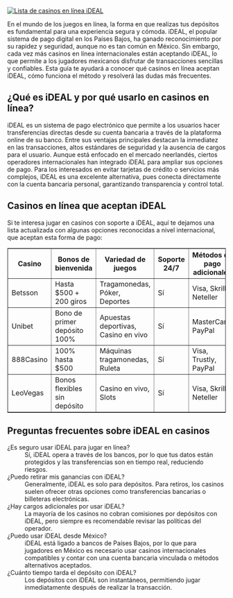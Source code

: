 [![Lista de casinos en línea iDEAL](https://123-caf.pages.dev/gitsignup.png)](https://vrmoo.ru/Bt82HjjY)

<p>En el mundo de los juegos en línea, la forma en que realizas tus depósitos es fundamental para una experiencia segura y cómoda. iDEAL, el popular sistema de pago digital en los Países Bajos, ha ganado reconocimiento por su rapidez y seguridad, aunque no es tan común en México. Sin embargo, cada vez más casinos en línea internacionales están aceptando iDEAL, lo que permite a los jugadores mexicanos disfrutar de transacciones sencillas y confiables. Esta guía te ayudará a conocer qué casinos en línea aceptan iDEAL, cómo funciona el método y resolverá las dudas más frecuentes.</p>  <h2>¿Qué es iDEAL y por qué usarlo en casinos en línea?</h2> <p>iDEAL es un sistema de pago electrónico que permite a los usuarios hacer transferencias directas desde su cuenta bancaria a través de la plataforma online de su banco. Entre sus ventajas principales destacan la inmediatez en las transacciones, altos estándares de seguridad y la ausencia de cargos para el usuario. Aunque está enfocado en el mercado neerlandés, ciertos operadores internacionales han integrado iDEAL para ampliar sus opciones de pago. Para los interesados en evitar tarjetas de crédito o servicios más complejos, iDEAL es una excelente alternativa, pues conecta directamente con la cuenta bancaria personal, garantizando transparencia y control total.</p>  <h2>Casinos en línea que aceptan iDEAL</h2> <p>Si te interesa jugar en casinos con soporte a iDEAL, aquí te dejamos una lista actualizada con algunas opciones reconocidas a nivel internacional, que aceptan esta forma de pago:</p>  <table border="1" cellpadding="8" cellspacing="0" style="border-collapse:collapse; width:100%; max-width:600px;">   <thead>     <tr>       <th>Casino</th>       <th>Bonos de bienvenida</th>       <th>Variedad de juegos</th>       <th>Soporte 24/7</th>       <th>Métodos de pago adicionales</th>     </tr>   </thead>   <tbody>     <tr>       <td>Betsson</td>       <td>Hasta $500 + 200 giros</td>       <td>Tragamonedas, Póker, Deportes</td>       <td>Sí</td>       <td>Visa, Skrill, Neteller</td>     </tr>     <tr>       <td>Unibet</td>       <td>Bono de primer depósito 100%</td>       <td>Apuestas deportivas, Casino en vivo</td>       <td>Sí</td>       <td>MasterCard, PayPal</td>     </tr>     <tr>       <td>888Casino</td>       <td>100% hasta $500</td>       <td>Máquinas tragamonedas, Ruleta</td>       <td>Sí</td>       <td>Visa, Trustly, PayPal</td>     </tr>     <tr>       <td>LeoVegas</td>       <td>Bonos flexibles sin depósito</td>       <td>Casino en vivo, Slots</td>       <td>Sí</td>       <td>Visa, Skrill, Neteller</td>     </tr>   </tbody> </table>  <h2>Preguntas frecuentes sobre iDEAL en casinos</h2> <dl>   <dt>¿Es seguro usar iDEAL para jugar en línea?</dt>   <dd>Sí, iDEAL opera a través de los bancos, por lo que tus datos están protegidos y las transferencias son en tiempo real, reduciendo riesgos.</dd>    <dt>¿Puedo retirar mis ganancias con iDEAL?</dt>   <dd>Generalmente, iDEAL es solo para depósitos. Para retiros, los casinos suelen ofrecer otras opciones como transferencias bancarias o billeteras electrónicas.</dd>    <dt>¿Hay cargos adicionales por usar iDEAL?</dt>   <dd>La mayoría de los casinos no cobran comisiones por depósitos con iDEAL, pero siempre es recomendable revisar las políticas del operador.</dd>    <dt>¿Puedo usar iDEAL desde México?</dt>   <dd>iDEAL está ligado a bancos de Países Bajos, por lo que para jugadores en México es necesario usar casinos internacionales compatibles y contar con una cuenta bancaria vinculada o métodos alternativos aceptados.</dd>    <dt>¿Cuánto tiempo tarda el depósito con iDEAL?</dt>   <dd>Los depósitos con iDEAL son instantáneos, permitiendo jugar inmediatamente después de realizar la transacción.</dd> </dl>